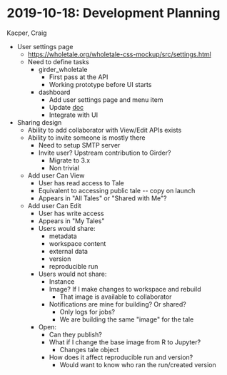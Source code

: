 2019-10-18: Development Planning
================================

Kacper, Craig

* User settings page
    * https://wholetale.org/wholetale-css-mockup/src/settings.html
    * Need to define tasks
        * girder_wholetale
            * First pass at the API
            * Working prototype before UI starts
        * dashboard
            * Add user settings page and menu item
            * Update [doc](https://docs.google.com/document/d/10O3r0tZ7Q86uZLpmnhUaaMRIsM1c-gGYYzSc7bf9wO8/edit#)
            * Integrate with UI
* Sharing design
    * Ability to add collaborator with View/Edit APIs exists
    * Ability to invite someone is mostly there
        * Need to setup SMTP server
        * Invite user? Upstream contribution to Girder?
            * Migrate to 3.x
            * Non trivial
    * Add user Can View
        * User has read access to Tale
        * Equivalent to accessing public tale -- copy on launch
        * Appears in "All Tales" or "Shared with Me"?
    * Add user Can Edit
        * User has write access
        * Appears in "My Tales"
        * Users would share:
            * metadata
            * workspace content
            * external data
            * version
            * reproducible run
        * Users would not share:
            * Instance
            * Image? If I make changes to workspace and rebuild
                * That image is available to collaborator
            * Notifications are mine for building? Or shared?
                * Only logs for jobs?
                * We are building the same "image" for the tale
        * Open:
            * Can they publish?
            * What if I change the base image from R to Jupyter?
                * Changes tale object
            * How does it affect reproducible run and version?
                * Would want to know who ran the run/created version
